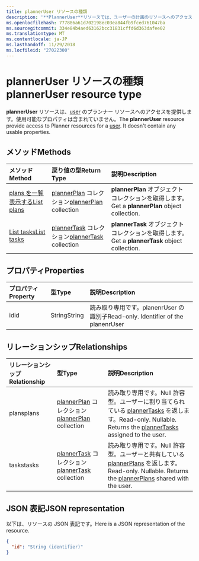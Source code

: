 ```yaml
---
title: plannerUser リソースの種類
description: '**PlannerUser**リソースでは、ユーザーの計画のリソースへのアクセスを提供します。 使用可能なプロパティが含まれていません。'
ms.openlocfilehash: 777886a61d702198ec03ea844fb9fced761047ba
ms.sourcegitcommit: 334e84b4aed63162bcc31831cffd6d363dafee02
ms.translationtype: MT
ms.contentlocale: ja-JP
ms.lasthandoff: 11/29/2018
ms.locfileid: "27022300"
---
```

# <a name="planneruser-resource-type"></a><span data-ttu-id="1eac3-104">plannerUser リソースの種類</span><span class="sxs-lookup"><span data-stu-id="1eac3-104">plannerUser resource type</span></span>

<span data-ttu-id="1eac3-p102">**plannerUser** リソースは、[user](user.md) のプランナー リソースへのアクセスを提供します。使用可能なプロパティは含まれていません。</span><span class="sxs-lookup"><span data-stu-id="1eac3-p102">The **plannerUser** resource provide access to Planner resources for a [user](user.md). It doesn't contain any usable properties.</span></span>


## <a name="methods"></a><span data-ttu-id="1eac3-107">メソッド</span><span class="sxs-lookup"><span data-stu-id="1eac3-107">Methods</span></span>

| <span data-ttu-id="1eac3-108">メソッド</span><span class="sxs-lookup"><span data-stu-id="1eac3-108">Method</span></span>           | <span data-ttu-id="1eac3-109">戻り値の型</span><span class="sxs-lookup"><span data-stu-id="1eac3-109">Return Type</span></span>    |<span data-ttu-id="1eac3-110">説明</span><span class="sxs-lookup"><span data-stu-id="1eac3-110">Description</span></span>|
|:---------------|:--------|:----------|
|[<span data-ttu-id="1eac3-111">plans を一覧表示する</span><span class="sxs-lookup"><span data-stu-id="1eac3-111">List plans</span></span>](../api/planneruser-list-plans.md) |<span data-ttu-id="1eac3-112">[plannerPlan](plannerplan.md) コレクション</span><span class="sxs-lookup"><span data-stu-id="1eac3-112">[plannerPlan](plannerplan.md) collection</span></span>| <span data-ttu-id="1eac3-113">**plannerPlan** オブジェクト コレクションを取得します。</span><span class="sxs-lookup"><span data-stu-id="1eac3-113">Get a **plannerPlan** object collection.</span></span>|
|[<span data-ttu-id="1eac3-114">List tasks</span><span class="sxs-lookup"><span data-stu-id="1eac3-114">List tasks</span></span>](../api/planneruser-list-tasks.md) |<span data-ttu-id="1eac3-115">[plannerTask](plannertask.md) コレクション</span><span class="sxs-lookup"><span data-stu-id="1eac3-115">[plannerTask](plannertask.md) collection</span></span>| <span data-ttu-id="1eac3-116">**plannerTask** オブジェクト コレクションを取得します。</span><span class="sxs-lookup"><span data-stu-id="1eac3-116">Get a **plannerTask** object collection.</span></span>|

## <a name="properties"></a><span data-ttu-id="1eac3-117">プロパティ</span><span class="sxs-lookup"><span data-stu-id="1eac3-117">Properties</span></span>
| <span data-ttu-id="1eac3-118">プロパティ</span><span class="sxs-lookup"><span data-stu-id="1eac3-118">Property</span></span>     | <span data-ttu-id="1eac3-119">型</span><span class="sxs-lookup"><span data-stu-id="1eac3-119">Type</span></span>   |<span data-ttu-id="1eac3-120">説明</span><span class="sxs-lookup"><span data-stu-id="1eac3-120">Description</span></span>|
|:---------------|:--------|:----------|
|<span data-ttu-id="1eac3-121">id</span><span class="sxs-lookup"><span data-stu-id="1eac3-121">id</span></span>|<span data-ttu-id="1eac3-122">String</span><span class="sxs-lookup"><span data-stu-id="1eac3-122">String</span></span>| <span data-ttu-id="1eac3-p103">読み取り専用です。planenrUser の識別子</span><span class="sxs-lookup"><span data-stu-id="1eac3-p103">Read-only. Identifier of the planenrUser</span></span>|

## <a name="relationships"></a><span data-ttu-id="1eac3-125">リレーションシップ</span><span class="sxs-lookup"><span data-stu-id="1eac3-125">Relationships</span></span>
| <span data-ttu-id="1eac3-126">リレーションシップ</span><span class="sxs-lookup"><span data-stu-id="1eac3-126">Relationship</span></span> | <span data-ttu-id="1eac3-127">型</span><span class="sxs-lookup"><span data-stu-id="1eac3-127">Type</span></span>   |<span data-ttu-id="1eac3-128">説明</span><span class="sxs-lookup"><span data-stu-id="1eac3-128">Description</span></span>|
|:---------------|:--------|:----------|
|<span data-ttu-id="1eac3-129">plans</span><span class="sxs-lookup"><span data-stu-id="1eac3-129">plans</span></span>|<span data-ttu-id="1eac3-130">[plannerPlan](plannerplan.md) コレクション</span><span class="sxs-lookup"><span data-stu-id="1eac3-130">[plannerPlan](plannerplan.md) collection</span></span>| <span data-ttu-id="1eac3-p104">読み取り専用です。Null 許容型。ユーザーに割り当てられている [plannerTasks](plannertask.md) を返します。</span><span class="sxs-lookup"><span data-stu-id="1eac3-p104">Read-only. Nullable. Returns the [plannerTasks](plannertask.md) assigned to the user.</span></span>|
|<span data-ttu-id="1eac3-134">tasks</span><span class="sxs-lookup"><span data-stu-id="1eac3-134">tasks</span></span>|<span data-ttu-id="1eac3-135">[plannerTask](plannertask.md) コレクション</span><span class="sxs-lookup"><span data-stu-id="1eac3-135">[plannerTask](plannertask.md) collection</span></span>| <span data-ttu-id="1eac3-p105">読み取り専用です。Null 許容型。ユーザーと共有している [plannerPlans](plannerplan.md) を返します。</span><span class="sxs-lookup"><span data-stu-id="1eac3-p105">Read-only. Nullable. Returns the [plannerPlans](plannerplan.md) shared with the user.</span></span>|

## <a name="json-representation"></a><span data-ttu-id="1eac3-139">JSON 表記</span><span class="sxs-lookup"><span data-stu-id="1eac3-139">JSON representation</span></span>
<span data-ttu-id="1eac3-140">以下は、リソースの JSON 表記です。</span><span class="sxs-lookup"><span data-stu-id="1eac3-140">Here is a JSON representation of the resource.</span></span>

<!-- {
  "blockType": "resource",
  "baseType": "microsoft.graph.entity",
  "optionalProperties": [

  ],
  "@odata.type": "microsoft.graph.plannerUser"
}-->

```json
{
  "id": "String (identifier)"
}

```

<!-- uuid: 8fcb5dbc-d5aa-4681-8e31-b001d5168d79
2015-10-25 14:57:30 UTC -->
<!-- {
  "type": "#page.annotation",
  "description": "plannerUser resource",
  "keywords": "",
  "section": "documentation",
  "tocPath": ""
}-->
